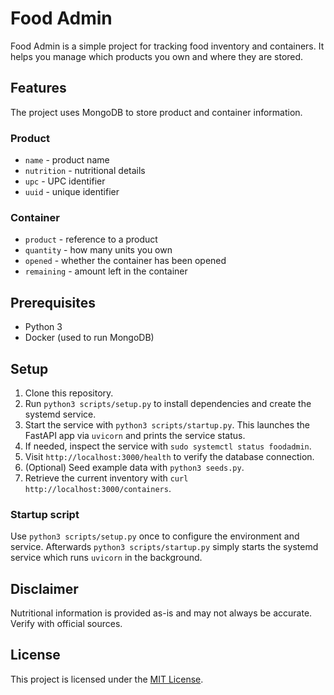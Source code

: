 # Food Admin

Food Admin is a simple project for tracking food inventory and containers.
It helps you manage which products you own and where they are stored.

## Features

The project uses MongoDB to store product and container information.

### Product
- `name` - product name
- `nutrition` - nutritional details
- `upc` - UPC identifier
- `uuid` - unique identifier

### Container
- `product` - reference to a product
- `quantity` - how many units you own
- `opened` - whether the container has been opened
- `remaining` - amount left in the container

## Prerequisites

- Python 3
 - Docker (used to run MongoDB)

## Setup

1. Clone this repository.
2. Run `python3 scripts/setup.py` to install dependencies and create the
   systemd service.
3. Start the service with `python3 scripts/startup.py`. This launches the
   FastAPI app via `uvicorn` and prints the service status.
4. If needed, inspect the service with `sudo systemctl status foodadmin`.
5. Visit `http://localhost:3000/health` to verify the database connection.
6. (Optional) Seed example data with `python3 seeds.py`.
7. Retrieve the current inventory with `curl http://localhost:3000/containers`.

### Startup script

Use `python3 scripts/setup.py` once to configure the environment and service.
Afterwards `python3 scripts/startup.py` simply starts the systemd service
which runs `uvicorn` in the background.


## Disclaimer

Nutritional information is provided as-is and may not always be accurate. Verify
with official sources.

## License

This project is licensed under the [MIT License](LICENSE).
